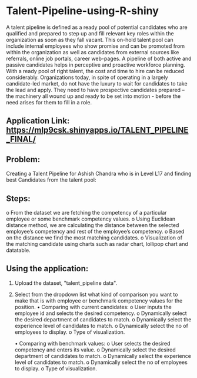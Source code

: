 # Talent-Pipeline-using-R-shiny
A talent pipeline is defined as a ready pool of potential candidates who are qualified and prepared to step up and fill relevant key roles within the organization as soon as they fall vacant.  This on-hold talent pool can include internal employees who show promise and can be promoted from within the organization as well as candidates from external sources like referrals, online job portals, career web-pages.  A pipeline of both active and passive candidates helps in perceptive and proactive workforce planning. With a ready pool of right talent, the cost and time to hire can be reduced considerably. Organizations today, in spite of operating in a largely candidate-led market, do not have the luxury to wait for candidates to take the lead and apply. They need to have prospective candidates prepared – the machinery all wound up and ready to be set into motion - before the need arises for them to fill in a role. 

## Application Link: https://mlp9csk.shinyapps.io/TALENT_PIPELINE_FINAL/

## Problem:
Creating a Talent Pipeline for Ashish Chandra who is in Level L17 and finding best Candidates from the talent pool:

## Steps: 
o	From the dataset we are fetching the competency of a particular employee or some benchmark competency values.
o	Using Euclidean distance method, we are calculating the distance between the selected employee’s competency and rest of the employee’s competency. 
o	Based on the distance we find the most matching candidates. 
o	Visualization of the matching candidate using charts such as radar chart, lollipop chart and datatable.

## Using the application:

1) Upload the dataset, "talent_pipeline data". 
2) Select from the dropdown list what kind of comparison you want to make that is with employee or benchmark competency values for the position.
    •	Comparing with current candidates: 
      o	User inputs the employee id and selects the desired competency.
      o	Dynamically select the desired department of candidates to match.
      o	Dynamically select the experience level of candidates to match.
      o	Dynamically select the no of employees to display.
      o	Type of visualization.
  
    •	Comparing with benchmark values:
      o	User selects the desired competency and enters its value.
      o	Dynamically select the desired department of candidates to match.
      o	Dynamically select the experience level of candidates to match.
      o	Dynamically select the no of employees to display.
      o	Type of visualization.
